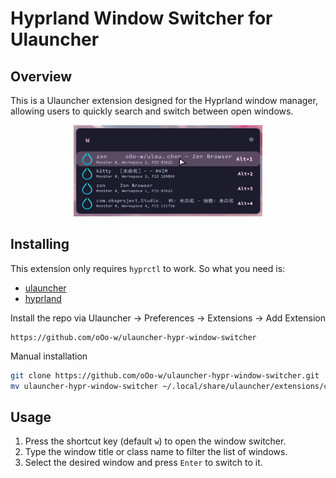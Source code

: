 # Hyprland Window Switcher for Ulauncher

## Overview

This is a Ulauncher extension designed for the Hyprland window manager, allowing users to quickly search and switch between open windows.

<div style="text-align: center;">
    <img src="images/snapshot.png" alt="snapshot" style="width: 60%;" />
</div>

## Installing

This extension only requires `hyprctl` to work. So what you need is:
- [ulauncher](https://ulauncher.io/) 
- [hyprland](https://hyprland.org/)

Install the repo via Ulauncher → Preferences → Extensions → Add Extension
```
https://github.com/oOo-w/ulauncher-hypr-window-switcher
```

Manual installation
```bash
git clone https://github.com/oOo-w/ulauncher-hypr-window-switcher.git
mv ulauncher-hypr-window-switcher ~/.local/share/ulauncher/extensions/com.github.oOo-w.ulauncher-hypr-window-switcher
```

## Usage
1. Press the shortcut key (default `w`) to open the window switcher.
2. Type the window title or class name to filter the list of windows.
3. Select the desired window and press `Enter` to switch to it.




